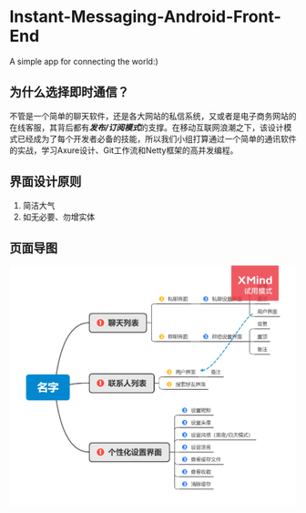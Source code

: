 # Instant-Messaging-Android-Front-End
A simple app for connecting the world:)

## 为什么选择即时通信？

不管是一个简单的聊天软件，还是各大网站的私信系统，又或者是电子商务网站的在线客服，其背后都有***发布/订阅模式***的支撑。在移动互联网浪潮之下，该设计模式已经成为了每个开发者必备的技能，所以我们小组打算通过一个简单的通讯软件的实战，学习Axure设计、Git工作流和Netty框架的高并发编程。

## 界面设计原则

1. 简洁大气
2. 如无必要、勿增实体

## 页面导图

![pagemind](/pagemind.png)